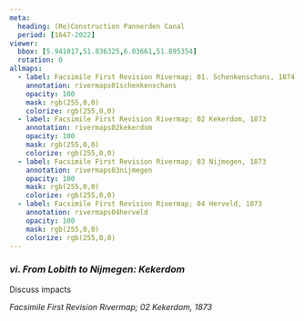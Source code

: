 ```yaml
---
meta:
  heading: (Re)Construction Pannerden Canal
  period: [1647-2022]
viewer:
  bbox: [5.941017,51.836325,6.03661,51.895354]
  rotation: 0
allmaps:
  - label: Facsimile First Revision Rivermap; 01. Schenkenschans, 1874
    annotation: rivermaps01schenkenschans
    opacity: 100
    mask: rgb(255,0,0)
    colorize: rgb(255,0,0)
  - label: Facsimile First Revision Rivermap; 02 Kekerdom, 1873
    annotation: rivermaps02kekerdom
    opacity: 100
    mask: rgb(255,0,0)
    colorize: rgb(255,0,0)
  - label: Facsimile First Revision Rivermap; 03 Nijmegen, 1873
    annotation: rivermaps03nijmegen
    opacity: 100
    mask: rgb(255,0,0)
    colorize: rgb(255,0,0)
  - label: Facsimile First Revision Rivermap; 04 Herveld, 1873
    annotation: rivermaps04herveld
    opacity: 100
    mask: rgb(255,0,0)
    colorize: rgb(255,0,0)
---
```


### _vi.    From Lobith to Nijmegen: Kekerdom_

Discuss impacts

_Facsimile First Revision Rivermap; 02 Kekerdom, 1873_
